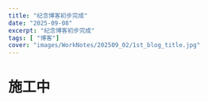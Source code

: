 ```yaml
---
title: "纪念博客初步完成"
date: "2025-09-08"
excerpt: "纪念博客初步完成"
tags: [ "博客"]
cover: "images/WorkNotes/202509_02/1st_blog_title.jpg"
---
```


# 施工中